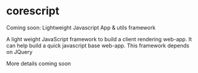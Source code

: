 corescript
==========
Coming soon:
Lightweight Javascript App &amp; utils framework

A light weight JavaScript framework to build a client rendering web-app. It can help build a quick javascript base web-app. 
This framework depends on JQuery

More details coming soon
